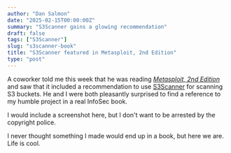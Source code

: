 ```yaml
---
author: "Dan Salmon"
date: "2025-02-15T00:00:00Z"
summary: "S3Scanner gains a glowing recommendation"
draft: false
tags: ["S3Scanner"]
slug: "s3scanner-book"
title: "S3Scanner featured in Metasploit, 2nd Edition"
type: "post"
---
```



A coworker told me this week that he was reading [*Metasploit, 2nd Edition*](https://nostarch.com/metasploit-2nd-edition) and saw that it included a recommendation to use [S3Scanner](https://github.com/sa7mon/S3Scanner) for scanning S3 buckets. He and I were both pleasantly surprised to find a reference to my humble project in a real InfoSec book.

I would include a screenshot here, but I don't want to be arrested by the copyright police.

I never thought something I made would end up in a book, but here we are. Life is cool.